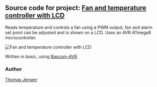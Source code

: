 ## Source code for project: [Fan and temperature controller with LCD](https://www.uctrl.net/p/158)

Reads temperature and controls a fan using a PWM output, fan and alarm set point can be adjusted and is shown on a LCD. Uses an AVR ATmega8 microcontroller.

![Fan and temperature controller with LCD](https://cdn.uctrl.net/images/sized/width/md/13/4/413-width-md.jpeg)

Written in basic, using [Bascom-AVR](http://www.mcselec.com/).

### Author
[Thomas Jensen](https://www.uctrl.net/@hebron)
